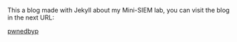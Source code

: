 This a blog made with Jekyll about my Mini-SIEM lab, you can visit the blog in the next URL:

[pwnedbyp](https://pwnedbyp.github.io/Mini-SIEM/)